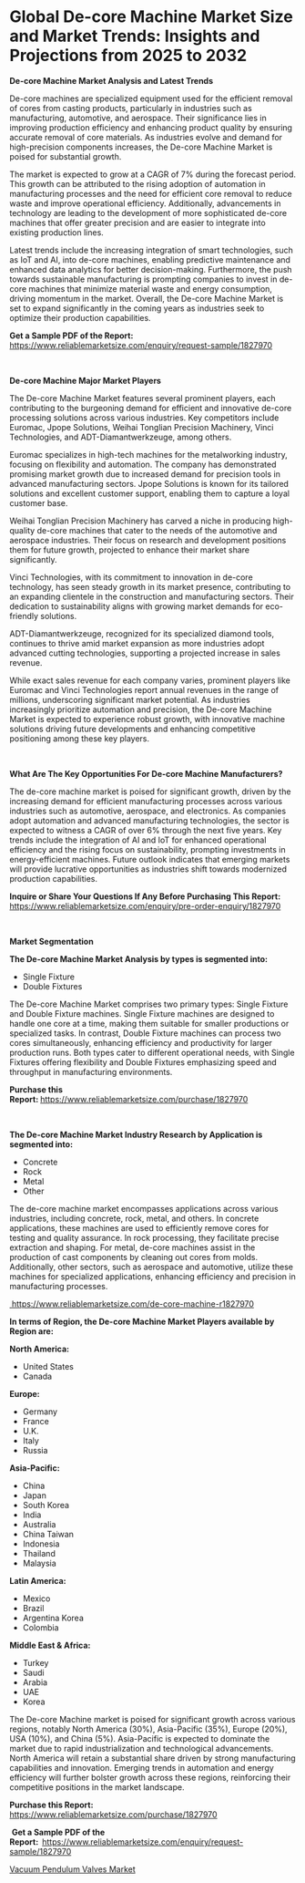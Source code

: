 <p><h1>Global De-core Machine Market Size and Market Trends: Insights and Projections from 2025 to 2032</h1></p><p><strong>De-core Machine Market Analysis and Latest Trends</strong></p>
<p><p>De-core machines are specialized equipment used for the efficient removal of cores from casting products, particularly in industries such as manufacturing, automotive, and aerospace. Their significance lies in improving production efficiency and enhancing product quality by ensuring accurate removal of core materials. As industries evolve and demand for high-precision components increases, the De-core Machine Market is poised for substantial growth.</p><p>The market is expected to grow at a CAGR of 7% during the forecast period. This growth can be attributed to the rising adoption of automation in manufacturing processes and the need for efficient core removal to reduce waste and improve operational efficiency. Additionally, advancements in technology are leading to the development of more sophisticated de-core machines that offer greater precision and are easier to integrate into existing production lines.</p><p>Latest trends include the increasing integration of smart technologies, such as IoT and AI, into de-core machines, enabling predictive maintenance and enhanced data analytics for better decision-making. Furthermore, the push towards sustainable manufacturing is prompting companies to invest in de-core machines that minimize material waste and energy consumption, driving momentum in the market. Overall, the De-core Machine Market is set to expand significantly in the coming years as industries seek to optimize their production capabilities.</p></p>
<p><strong>Get a Sample PDF of the Report:&nbsp;</strong> <a href="https://www.reliablemarketsize.com/enquiry/request-sample/1827970?utm_campaign=3198&utm_medium=2&utm_source=Github&utm_content=ia&utm_term=12042025&utm_id=de-core-machine">https://www.reliablemarketsize.com/enquiry/request-sample/1827970</a></p>
<p>&nbsp;</p>
<p><strong>De-core Machine Major Market Players</strong></p>
<p><p>The De-core Machine Market features several prominent players, each contributing to the burgeoning demand for efficient and innovative de-core processing solutions across various industries. Key competitors include Euromac, Jpope Solutions, Weihai Tonglian Precision Machinery, Vinci Technologies, and ADT-Diamantwerkzeuge, among others.</p><p>Euromac specializes in high-tech machines for the metalworking industry, focusing on flexibility and automation. The company has demonstrated promising market growth due to increased demand for precision tools in advanced manufacturing sectors. Jpope Solutions is known for its tailored solutions and excellent customer support, enabling them to capture a loyal customer base.</p><p>Weihai Tonglian Precision Machinery has carved a niche in producing high-quality de-core machines that cater to the needs of the automotive and aerospace industries. Their focus on research and development positions them for future growth, projected to enhance their market share significantly.</p><p>Vinci Technologies, with its commitment to innovation in de-core technology, has seen steady growth in its market presence, contributing to an expanding clientele in the construction and manufacturing sectors. Their dedication to sustainability aligns with growing market demands for eco-friendly solutions.</p><p>ADT-Diamantwerkzeuge, recognized for its specialized diamond tools, continues to thrive amid market expansion as more industries adopt advanced cutting technologies, supporting a projected increase in sales revenue.</p><p>While exact sales revenue for each company varies, prominent players like Euromac and Vinci Technologies report annual revenues in the range of millions, underscoring significant market potential. As industries increasingly prioritize automation and precision, the De-core Machine Market is expected to experience robust growth, with innovative machine solutions driving future developments and enhancing competitive positioning among these key players.</p></p>
<p>&nbsp;</p>
<p><strong>What Are The Key Opportunities For De-core Machine Manufacturers?</strong></p>
<p><p>The de-core machine market is poised for significant growth, driven by the increasing demand for efficient manufacturing processes across various industries such as automotive, aerospace, and electronics. As companies adopt automation and advanced manufacturing technologies, the sector is expected to witness a CAGR of over 6% through the next five years. Key trends include the integration of AI and IoT for enhanced operational efficiency and the rising focus on sustainability, prompting investments in energy-efficient machines. Future outlook indicates that emerging markets will provide lucrative opportunities as industries shift towards modernized production capabilities.</p></p>
<p><strong>Inquire or Share Your Questions If Any Before Purchasing This Report:</strong> <a href="https://www.reliablemarketsize.com/enquiry/pre-order-enquiry/1827970?utm_campaign=3198&utm_medium=2&utm_source=Github&utm_content=ia&utm_term=12042025&utm_id=de-core-machine">https://www.reliablemarketsize.com/enquiry/pre-order-enquiry/1827970</a></p>
<p>&nbsp;</p>
<p><strong>Market Segmentation</strong></p>
<p><strong>The De-core Machine Market Analysis by types is segmented into:</strong></p>
<p><ul><li>Single Fixture</li><li>Double Fixtures</li></ul></p>
<p><p>The De-core Machine Market comprises two primary types: Single Fixture and Double Fixture machines. Single Fixture machines are designed to handle one core at a time, making them suitable for smaller productions or specialized tasks. In contrast, Double Fixture machines can process two cores simultaneously, enhancing efficiency and productivity for larger production runs. Both types cater to different operational needs, with Single Fixtures offering flexibility and Double Fixtures emphasizing speed and throughput in manufacturing environments.</p></p>
<p><strong>Purchase this Report:&nbsp;</strong><a href="https://www.reliablemarketsize.com/purchase/1827970?utm_campaign=3198&utm_medium=2&utm_source=Github&utm_content=ia&utm_term=12042025&utm_id=de-core-machine">https://www.reliablemarketsize.com/purchase/1827970</a></p>
<p>&nbsp;</p>
<p><strong>The De-core Machine Market Industry Research by Application is segmented into:</strong></p>
<p><ul><li>Concrete</li><li>Rock</li><li>Metal</li><li>Other</li></ul></p>
<p><p>The de-core machine market encompasses applications across various industries, including concrete, rock, metal, and others. In concrete applications, these machines are used to efficiently remove cores for testing and quality assurance. In rock processing, they facilitate precise extraction and shaping. For metal, de-core machines assist in the production of cast components by cleaning out cores from molds. Additionally, other sectors, such as aerospace and automotive, utilize these machines for specialized applications, enhancing efficiency and precision in manufacturing processes.</p></p>
<p><a href="https://www.reliablemarketsize.com/de-core-machine-r1827970?utm_campaign=3198&utm_medium=2&utm_source=Github&utm_content=ia&utm_term=12042025&utm_id=de-core-machine">&nbsp;https://www.reliablemarketsize.com/de-core-machine-r1827970</a></p>
<p><strong>In terms of Region, the De-core Machine Market Players available by Region are:</strong></p>
<p>
    <p> <strong> North America: </strong>
        <ul>
            <li>United States</li>
            <li>Canada</li>
        </ul>
        </p> 
    <p> <strong> Europe: </strong>
        <ul>
            <li>Germany</li>
            <li>France</li>
            <li>U.K.</li>
            <li>Italy</li>
            <li>Russia</li>
        </ul>
        </p> 
    <p> <strong> Asia-Pacific: </strong>
        <ul>
            <li>China</li>
            <li>Japan</li>
            <li>South Korea</li>
            <li>India</li>
            <li>Australia</li>
            <li>China Taiwan</li>
            <li>Indonesia</li>
            <li>Thailand</li>
            <li>Malaysia</li>
        </ul>
        </p> 
    <p> <strong> Latin America: </strong>
        <ul>
            <li>Mexico</li>
            <li>Brazil</li>
            <li>Argentina Korea</li>
            <li>Colombia</li>
        </ul>
        </p> 
    <p> <strong> Middle East & Africa: </strong>
        <ul>
            <li>Turkey</li>
            <li>Saudi</li>
            <li>Arabia</li>
            <li>UAE</li>
            <li>Korea</li>
        </ul>
    </p>
    </p>
<p><p>The De-core Machine market is poised for significant growth across various regions, notably North America (30%), Asia-Pacific (35%), Europe (20%), USA (10%), and China (5%). Asia-Pacific is expected to dominate the market due to rapid industrialization and technological advancements. North America will retain a substantial share driven by strong manufacturing capabilities and innovation. Emerging trends in automation and energy efficiency will further bolster growth across these regions, reinforcing their competitive positions in the market landscape.</p></p>
<p><strong>Purchase this Report: </strong><a href="https://www.reliablemarketsize.com/purchase/1827970?utm_campaign=3198&utm_medium=2&utm_source=Github&utm_content=ia&utm_term=12042025&utm_id=de-core-machine">https://www.reliablemarketsize.com/purchase/1827970</a></p>
<p>&nbsp;<strong>Get a Sample PDF of the Report:&nbsp;&nbsp;</strong><a href="https://www.reliablemarketsize.com/enquiry/request-sample/1827970?utm_campaign=3198&utm_medium=2&utm_source=Github&utm_content=ia&utm_term=12042025&utm_id=de-core-machine">https://www.reliablemarketsize.com/enquiry/request-sample/1827970</a></p>
<p><strong></strong></p>
<p><p><a href="https://github.com/guzmabugbyf1/Market-Research-Report-List-1/blob/main/vacuum-pendulum-valves-market.md?utm_campaign=3198&utm_medium=2&utm_source=Github&utm_content=ia&utm_term=12042025&utm_id=de-core-machine">Vacuum Pendulum Valves Market</a></p></p>
